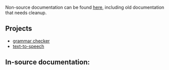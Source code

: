 Non-source documentation can be found [here](j-smj.md), including old
documentation that needs cleanup.

## Projects

- [grammar checker](gramcheck/index.md)
- [text-to-speech](tts/index.md)

## In-source documentation:
